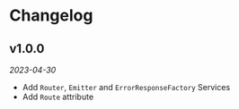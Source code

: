 # Changelog

## v1.0.0

*2023-04-30*

- Add `Router`, `Emitter` and `ErrorResponseFactory` Services
- Add `Route` attribute
